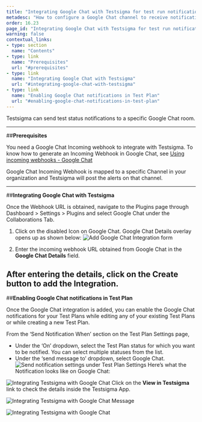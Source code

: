 ```yaml
---
title: "Integrating Google Chat with Testsigma for test run notifications"
metadesc: "How to configure a Google Chat channel to receive notifications about Test Results in real-time from Testsigma"
order: 16.23
page_id: "Integrating Google Chat with Testsigma for test run notifications"
warning: false
contextual_links:
- type: section
  name: "Contents"
- type: link
  name: "Prerequisites"
  url: "#prerequisites"
- type: link
  name: "Integrating Google Chat with Testsigma"
  url: "#integrating-google-chat-with-testsigma"
- type: link
  name: "Enabling Google Chat notifications in Test Plan"
  url: "#enabling-google-chat-notifications-in-test-plan"
---
```

Testsigma can send test status notifications to a specific Google Chat room.

---
##**Prerequisites**

You need a Google Chat Incoming webhook to integrate with Testsigma. To know how to generate an Incoming Webhook in Google Chat, see [Using incoming webhooks - Google Chat](https://developers.google.com/chat/how-tos/webhooks)

Google Chat Incoming Webhook is mapped to a specific Channel in your organization and Testsigma will post the alerts on that channel.

---
##**Integrating Google Chat with Testsigma**

Once the Webhook URL is obtained, navigate to the Plugins page through Dashboard > Settings > Plugins and select Google Chat under the Collaborations Tab.

   1. Click on the disabled Icon on Google Chat. Google Chat Details overlay opens up as shown below:
   ![Add Google Chat Integration form](https://docs.testsigma.com/images/google-chat/plugins-collaboration-google-chat-integration-form.png)

   2. Enter the incoming webhook URL obtained from Google Chat in the **Google Chat Details** field.<br>

 After entering the details, click on the Create button to add the Integration.
---
##**Enabling Google Chat notifications in Test Plan**

Once the Google Chat integration is added, you can enable the Google Chat notifications for your Test Plans while editing any of your existing Test Plans or while creating a new Test Plan.

From the ‘Send Notification When’ section on the Test Plan Settings page,<br>
  * Under the ‘On’ dropdown, select the Test Plan status for which you want to be notified. You can select multiple statuses from the list.
  * Under the ‘send message to’ dropdown, select Google Chat.
  ![Send notification settings under Test Plan Settings](https://docs.testsigma.com/images/google-chat/create-edit-test-plan-send-notification-when.png)
 Here’s what the Notification looks like on Google Chat:

 ![Integrating Testsigma with Google Chat](https://docs.testsigma.com/images/google-chat/google-chat-testsigma-notifications.png)
 Click on the **View in Testsigma** link to check the details inside the Testsigma App.  

![Integrating Testsigma with Google Chat Message](https://docs.testsigma.com/images/google-chat/google-chat-testsigma-integration-message.gif)

![Integrating Testsigma with Google Chat](https://docs.testsigma.com/images/google-chat/google-chat-testsigma-integration.gif)
